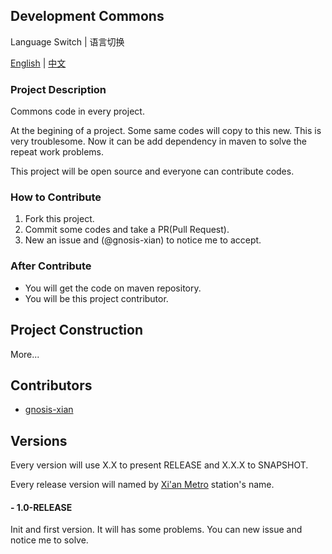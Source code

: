 ## Development Commons

Language Switch | 语言切换

<a href="https://github.com/gnosis-xian/development-commons/blob/master/README.md">English</a> | <a href="https://github.com/gnosis-xian/development-commons/blob/master/README.chs.md">中文</a>

### Project Description

Commons code in every project.

At the begining of a project. Some same codes will copy to this new. This is very troublesome. Now it can be add dependency in maven to solve the repeat work problems.

This project will be open source and everyone can contribute codes.

### How to Contribute

1. Fork this project.
2. Commit some codes and take a PR(Pull Request).
3. New an issue and (@gnosis-xian) to notice me to accept.

### After Contribute

- You will get the code on maven repository.
- You will be this project contributor.

## Project Construction

More...

## Contributors

- <a href="https://github.com/gnosis-xian/">gnosis-xian</a>

## Versions

Every version will use X.X to present RELEASE and X.X.X to SNAPSHOT.

Every release version will named by <a href="https://www.xa-metro.com/info/1243/28743.htm">Xi'an Metro</a> station's name.

#### - 1.0-RELEASE

Init and first version. It will has some problems. You can new issue and notice me to solve.
